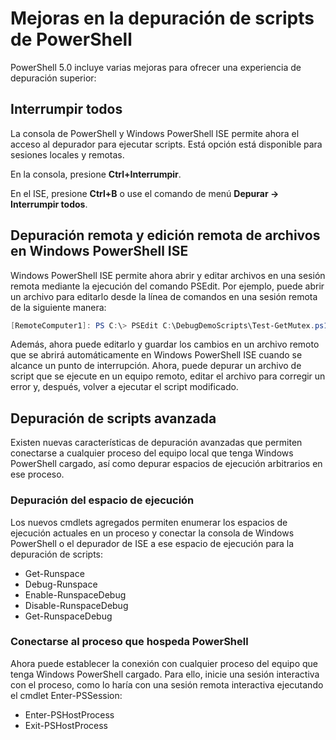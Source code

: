 # Mejoras en la depuración de scripts de PowerShell

PowerShell 5.0 incluye varias mejoras para ofrecer una experiencia de depuración superior:

## Interrumpir todos

La consola de PowerShell y Windows PowerShell ISE permite ahora el acceso al depurador para ejecutar scripts. Está opción está disponible para sesiones locales y remotas.

En la consola, presione **Ctrl+Interrumpir**.

En el ISE, presione **Ctrl+B** o use el comando de menú **Depurar -> Interrumpir todos**.

## Depuración remota y edición remota de archivos en Windows PowerShell ISE

Windows PowerShell ISE permite ahora abrir y editar archivos en una sesión remota mediante la ejecución del comando PSEdit.
Por ejemplo, puede abrir un archivo para editarlo desde la línea de comandos en una sesión remota de la siguiente manera:

```powershell
[RemoteComputer1]: PS C:\> PSEdit C:\DebugDemoScripts\Test-GetMutex.ps1
```

Además, ahora puede editarlo y guardar los cambios en un archivo remoto que se abrirá automáticamente en Windows PowerShell ISE cuando se alcance un punto de interrupción.
Ahora, puede depurar un archivo de script que se ejecute en un equipo remoto, editar el archivo para corregir un error y, después, volver a ejecutar el script modificado.

## Depuración de scripts avanzada

Existen nuevas características de depuración avanzadas que permiten conectarse a cualquier proceso del equipo local que tenga Windows PowerShell cargado, así como depurar espacios de ejecución arbitrarios en ese proceso.

### Depuración del espacio de ejecución

Los nuevos cmdlets agregados permiten enumerar los espacios de ejecución actuales en un proceso y conectar la consola de Windows PowerShell o el depurador de ISE a ese espacio de ejecución para la depuración de scripts:

-   Get-Runspace
-   Debug-Runspace
-   Enable-RunspaceDebug
-   Disable-RunspaceDebug
-   Get-RunspaceDebug

### Conectarse al proceso que hospeda PowerShell

Ahora puede establecer la conexión con cualquier proceso del equipo que tenga Windows PowerShell cargado. Para ello, inicie una sesión interactiva con el proceso, como lo haría con una sesión remota interactiva ejecutando el cmdlet Enter-PSSession:

-   Enter-PSHostProcess
-   Exit-PSHostProcess

<!--HONumber=Jun16_HO4-->


